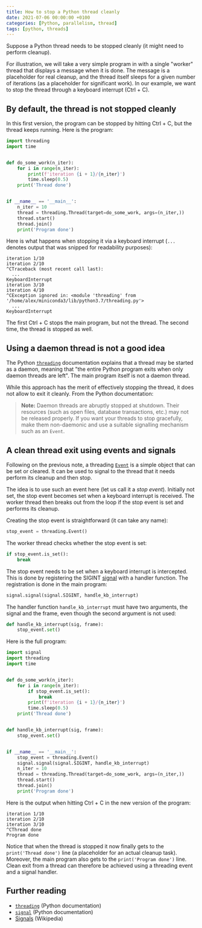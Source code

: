 ```yaml
---
title: How to stop a Python thread cleanly
date: 2021-07-06 00:00:00 +0100
categories: [Python, parallelism, thread]
tags: [python, threads]
---
```


Suppose a Python thread needs to be stopped cleanly (it might need to perform cleanup). 

For illustration, we will take a very simple program in with a single "worker" thread that displays a message when it is done. The message is a placeholder for real cleanup, and the thread itself sleeps for a given number of iterations (as a placeholder for significant work). In our example, we want to stop the thread through a keyboard interrupt (Ctrl + C).


## By default, the thread is not stopped cleanly

In this first version, the program can be stopped by hitting Ctrl + C, but the thread keeps running. Here is the program:

```python
import threading
import time


def do_some_work(n_iter):
    for i in range(n_iter):
        print(f'iteration {i + 1}/{n_iter}')
        time.sleep(0.5)
    print('Thread done')


if __name__ == '__main__':
    n_iter = 10
    thread = threading.Thread(target=do_some_work, args=(n_iter,))
    thread.start()
    thread.join()
    print('Program done')
```

Here is what happens when stopping it via a keyboard interrupt (`...` denotes output that was snipped for readability purposes):

```
iteration 1/10
iteration 2/10
^CTraceback (most recent call last):
  ...
KeyboardInterrupt
iteration 3/10
iteration 4/10
^CException ignored in: <module 'threading' from '/home/alex/miniconda3/lib/python3.7/threading.py'>
  ...
KeyboardInterrupt
```

The first Ctrl + C stops the main program, but not the thread. The second time, the thread is stopped as well.

## Using a daemon thread is not a good idea

The Python [`threading`][] documentation explains that a thread may be started as a daemon, meaning that "the entire Python program exits when only daemon threads are left". The main program itself is not a daemon thread. 

While this approach has the merit of effectively stopping the thread, it does not allow to exit it cleanly. From the Python documentation:

> **Note:** Daemon threads are abruptly stopped at shutdown. Their resources (such as open files, database transactions, etc.) may not be released properly. If you want your threads to stop gracefully, make them non-daemonic and use a suitable signalling mechanism such as an `Event`.

## A clean thread exit using events and signals

Following on the previous note, a threading [`Event`][] is a simple object that can be set or cleared. It can be used to signal to the thread that it needs perform its cleanup and then stop.

The idea is to use such an event here (let us call it a _stop event_). Initially not set, the stop event becomes set when a keyboard interrupt is received. The worker thread then breaks out from the loop if the stop event is set and performs its cleanup.

Creating the stop event is straightforward (it can take any name):

```python
stop_event = threading.Event()
```

The worker thread checks whether the stop event is set:

```python
if stop_event.is_set():
    break
```

The stop event needs to be set when a keyboard interrupt is intercepted. This is done by registering the SIGINT [signal][Signals] with a handler function. The registration is done in the main program:

```python
signal.signal(signal.SIGINT, handle_kb_interrupt)    
```

The handler function `handle_kb_interrupt` must have two arguments, the signal and the frame, even though the second argument is not used:

```python
def handle_kb_interrupt(sig, frame):
    stop_event.set()
```

Here is the full program:

```python
import signal
import threading
import time


def do_some_work(n_iter):
    for i in range(n_iter):
        if stop_event.is_set():
            break
        print(f'iteration {i + 1}/{n_iter}')
        time.sleep(0.5)
    print('Thread done')


def handle_kb_interrupt(sig, frame):
    stop_event.set()


if __name__ == '__main__':
    stop_event = threading.Event()
    signal.signal(signal.SIGINT, handle_kb_interrupt)    
    n_iter = 10
    thread = threading.Thread(target=do_some_work, args=(n_iter,))
    thread.start()
    thread.join()
    print('Program done')

```

Here is the output when hitting Ctrl + C in the new version of the program:

```
iteration 1/10
iteration 2/10
iteration 3/10
^CThread done
Program done
```

Notice that when the thread is stopped it now finally gets to the `print('Thread done')` line (a placeholder for an actual cleanup task). Moreover, the main program also gets to the `print('Program done')` line. Clean exit from a thread can therefore be achieved using a threading event and a signal handler.

## Further reading

* [`threading`][] (Python documentation)
* [`signal`][] (Python documentation)
* [Signals][] (Wikipedia)

<!-- links -->

[`threading`]: https://docs.python.org/3/library/threading.html
[`Event`]: https://docs.python.org/3/library/threading.html#threading.Event
[`signal`]: https://docs.python.org/3/library/signal.html
[Signals]: https://en.wikipedia.org/wiki/Signal_(IPC)
